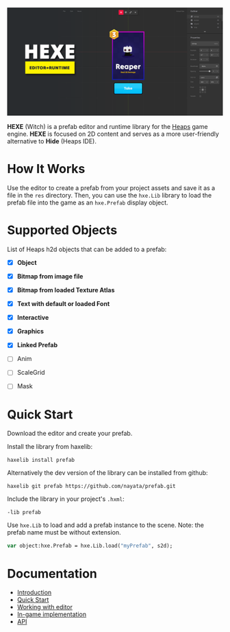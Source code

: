 ![HEXE](/hexe.png "HEXE")

**HEXE** (Witch) is a prefab editor and runtime library for the [Heaps](https://heaps.io/) game engine. **HEXE** is focused on 2D content and serves as a more user-friendly alternative to **Hide** (Heaps IDE).

# How It Works

Use the editor to create a prefab from your project assets and save it as a file in the `res` directory. Then, you can use the `hxe.Lib` library to load the prefab file into the game as an `hxe.Prefab` display object.

# Supported Objects

List of Heaps h2d objects that can be added to a prefab:

- [x] **Object**
- [x] **Bitmap from image file**
- [x] **Bitmap from loaded Texture Atlas**
- [x] **Text with default or loaded Font**
- [x] **Interactive**
- [x] **Graphics**
- [x] **Linked Prefab**
- [ ] Anim
- [ ] ScaleGrid 
- [ ] Mask


# Quick Start

Download the editor and create your prefab. 

Install the library from haxelib:

```
haxelib install prefab
```

Alternatively the dev version of the library can be installed from github:

```
haxelib git prefab https://github.com/nayata/prefab.git
```

Include the library in your project's `.hxml`:

```
-lib prefab
```

Use `hxe.Lib` to load and add a prefab instance to the scene. Note: the prefab name must be without extension.

```haxe
var object:hxe.Prefab = hxe.Lib.load("myPrefab", s2d);
```

# Documentation

* [Introduction](https://nayata.github.io/hexe)  
* [Quick Start](https://nayata.github.io/hexe/#quick-start)  
* [Working with editor](https://nayata.github.io/hexe/#working-with-editor)  
* [In-game implementation](https://nayata.github.io/hexe-lib)  
* [API](https://nayata.github.io/hexe-api)

